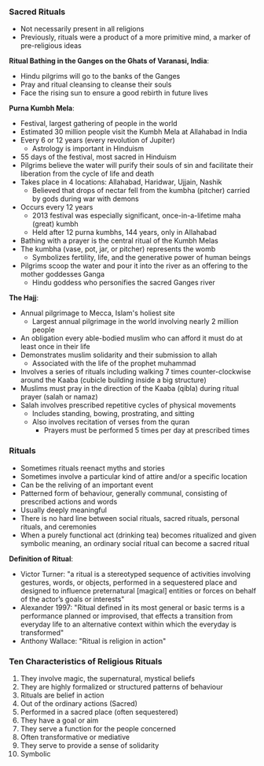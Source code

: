 ### Sacred Rituals
 - Not necessarily present in all religions
 - Previously, rituals were a product of a more primitive mind, a marker of pre-religious ideas

 **Ritual Bathing in the Ganges on the Ghats of Varanasi, India**:
  - Hindu pilgrims will go to the banks of the Ganges
  - Pray and ritual cleansing to cleanse their souls
  - Face the rising sun to ensure a good rebirth in future lives

**Purna Kumbh Mela**:
 - Festival, largest gathering of people in the world
 - Estimated 30 million people visit the Kumbh Mela at Allahabad in India
 - Every 6 or 12 years (every revolution of Jupiter)
	 - Astrology is important in Hinduism
 - 55 days of the festival, most sacred in Hinduism
 - Pilgrims believe the water will purify their souls of sin and facilitate their liberation from the cycle of life and death
 - Takes place in 4 locations: Allahabad, Haridwar, Ujjain, Nashik
	 - Believed that drops of nectar fell from the kumbha (pitcher) carried by gods during war with demons
 - Occurs every 12 years
	 - 2013 festival was especially significant, once-in-a-lifetime maha (great) kumbh
	 - Held after 12 purna kumbhs, 144 years, only in Allahabad
 - Bathing with a prayer is the central ritual of the Kumbh Melas
 - The kumbha (vase, pot, jar, or pitcher) represents the womb
	 - Symbolizes fertility, life, and the generative power of human beings
 - Pilgrims scoop the water and pour it into the river as an offering to the mother goddesses Ganga
	 - Hindu goddess who personifies the sacred Ganges river

**The Hajj**:
 - Annual pilgrimage to Mecca, Islam's holiest site
	 - Largest annual pilgrimage in the world involving nearly 2 million people
 - An obligation every able-bodied muslim who can afford it must do at least once in their life
 - Demonstrates muslim solidarity and their submission to allah
	 - Associated with the life of the prophet muhammad
 - Involves a series of rituals including walking 7 times counter-clockwise around the Kaaba (cubicle building inside a big structure)
 - Muslims must pray in the direction of the Kaaba (qibla) during ritual prayer (salah or namaz)
 - Salah involves prescribed repetitive cycles of physical movements
	 - Includes standing, bowing, prostrating, and sitting
	 - Also involves recitation of verses from the quran
		 - Prayers must be performed 5 times per day at prescribed times

### Rituals
 - Sometimes rituals reenact myths and stories
 - Sometimes involve a particular kind of attire and/or a specific location
 - Can be the reliving of an important event
 - Patterned form of behaviour, generally communal, consisting of prescribed actions and words
 - Usually deeply meaningful
 - There is no hard line between social rituals, sacred rituals, personal rituals, and ceremonies
 - When a purely functional act (drinking tea) becomes ritualized and given symbolic meaning, an ordinary social ritual can become a sacred ritual

**Definition of Ritual**:
 - Victor Turner: "a ritual is a stereotyped sequence of activities involving gestures, words, or objects, performed in a sequestered place and designed to influence preternatural [magical] entities or forces on behalf of the actor’s goals or interests"
 - Alexander 1997: "Ritual defined in its most general or basic terms is a performance planned or improvised, that effects a transition from everyday life to an alternative context within which the everyday is transformed"
 - Anthony Wallace: "Ritual is religion in action"

### Ten Characteristics of Religious Rituals
1. They involve magic, the supernatural, mystical beliefs
2. They are highly formalized or structured patterns of behaviour
3. Rituals are belief in action
4. Out of the ordinary actions (Sacred)
5. Performed in a sacred place (often sequestered)
6. They have a goal or aim
7. They serve a function for the people concerned
8. Often transformative or mediative
9. They serve to provide a sense of solidarity
10. Symbolic
